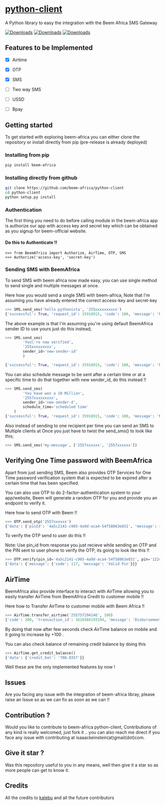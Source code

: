 # [python-client](#)
A Python library to easy the integration with the Beem Africa SMS Gateway 

[![Downloads](https://pepy.tech/badge/beem-africa)](https://pepy.tech/project/beem-africa)
[![Downloads](https://pepy.tech/badge/beem-africa/month)](https://pepy.tech/project/beem-africa)
[![Downloads](https://pepy.tech/badge/beem-africa/week)](https://pepy.tech/project/beem-africa)


## Features to be Implemented 

- [x] Airtime 
- [x] OTP
- [x] SMS 
- [ ] Two way SMS
- [ ] USSD
- [ ] Bpay


## Getting started

To get started with exploring beem-africa you can either clone the repository or install directly from pip (pre-release is already deployed)

### Installing from pip

```bash
pip install beem-africa
```

### Installing directly from github

```bash
git clone https://github.com/beem-africa/python-client
cd python-client
python setup.py install
```

### Authentication

The first thing you need to do before calling module in the beem-africa app is authorize our app with access key and secret key which can be obtained as you signup for beem-official website.

#### Do this to Authenticate !!

```python3
>>> from BeemAfrica import Authorize, AirTime, OTP, SMS
>>> Authorize('access-key', 'secret-key')
```

### Sending SMS with BeemAfrica

To send SMS with beem africa now made easy, you can use single method to send single and multiple messages at once.

Here how you would send a single SMS with beem-africa, Note that I'm assuming you have already entered the correct access-key and secret-key

```python
>>> SMS.send_sms('hello pythonista', '255xxxxxxxxxx')
{'successful': True, 'request_id': 35918915, 'code': 100, 'message': 'Message Submitted Successfully', 'valid': 1, 'invalid': 0, 'duplicates': 0}
```

The above example is that I'm assuming you're using default BeemAfrica sender ID to use yours just do this instead;

```python
>>> SMS.send_sms(
        'You\'re now verified',
        '255xxxxxxxxx', 
        sender_id='new-sender-id'
        )

{'successful': True, 'request_id': 35918915, 'code': 100, 'message': 'Message Submitted Successfully', 'valid': 1, 'invalid': 0, 'duplicates': 0}
```

You can also schedule message to be sent after a certain time or at a specific time to do that together with new sender_id, do this instead !!

```python
>>> SMS.send_sms(
        'You have won a 10 Million', 
        '2557xxxxxxxxx', 
        sender_id='new-sender-d', 
        schedule_time='scheduled time'
    )
{'successful': True, 'request_id': 35918915, 'code': 100, 'message': 'Message Submitted Successfully', 'valid': 1, 'invalid': 0, 'duplicates': 0}
```

Also instead of sending to one recipient per time you can send an SMS to Multiple clients at Once you just have to twist the send_sms() to look like this;

```python
>>> SMS.send_sms('my-message', ['2557xxxxxx', '2557xxxxxx'])
```

## Verifying One Time password with BeemAfrica

Apart from just sending SMS, Beem also provides OTP Services for One Time password verification system that is expected to be expired after a certain time that has been specified.

You can also use OTP to do 2-factor-authentication system to your app/website, Beem will generate a random OTP for you and provide you an endpoint to verify it.

Here how to send OTP with Beem !!

```python
>>> OTP.send_otp('2557xxxxxx')
{'data': {'pinId': '4a5c2141-c965-4a9d-aca4-54f58063e831', 'message': {'code': 100, 'message': 'SMS sent successfully'}}}
```

To verify the OTP send to user do this !!
 
Note:  Use pin_id from response you just recieve while sending an OTP and the PIN sent to user phone to verify the OTP, its going to look like this !!


```python
>>> OTP.verify(pin_id='4a5c2141-c965-4a9d-aca4-54f58063e831', pin='122496')
{'data': {'message': {'code': 117, 'message': 'Valid Pin'}}}
```


## AirTime

BeemAfrica also provide interface to interact with AirTime allowing you to easily transfer AirTime from BeemAfrica Credit to customer mobile !!

Here how to Transfer AirTime to customer mobile with Beem Africa !!

```python
>>> AirTime.transfer_airtime('255757294146', 100)
{'code': 200, 'transaction_id': 1619484193194, 'message': 'Disbursement is in progress'}
```

By doing that now after few seconds check AirTime balance on mobile and it going to increase by +100 .

You can also check balance of remaining credit balance by doing this

```python
>>> AirTime.get_credit_balance()
{'data': {'credit_bal': '708.0357'}}
```

Well these are the only implemented features by now !


## Issues

Are you facing any issue with the integration of beem-africa libray, please raise an Issue so as we can fix as soon as we can !!

## Contribution ?

Would you like to contribute to beem-africa python-client, Contributions of any kind is really welcomed, just fork it .. you can also reach me direct if you face any issue with contributing at isaaackeinstein(at)gmail(dot)com.

## Give it star ?

Was this repository useful to you in any means, well then give it a star so as more people can get to know it.


## Credits

All the credits to [kalebu](https://github.com/kalebu) and all the future contributors